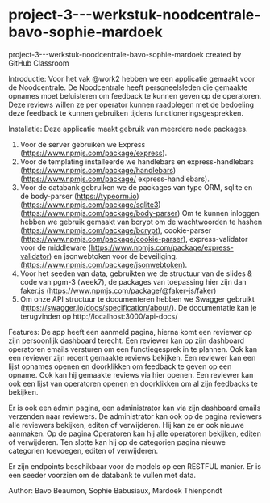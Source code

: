 # project-3---werkstuk-noodcentrale-bavo-sophie-mardoek

project-3---werkstuk-noodcentrale-bavo-sophie-mardoek created by GitHub Classroom

Introductie:
Voor het vak @work2 hebben we een applicatie gemaakt voor de Noodcentrale.
De Noodcentrale heeft personeelsleden die gemaakte opnames moet beluisteren om feedback te kunnen geven op de operatoren.
Deze reviews willen ze per operator kunnen raadplegen met de bedoeling deze feedback te kunnen gebruiken tijdens functioneringsgesprekken. 

Installatie:
Deze applicatie maakt gebruik van meerdere node packages.
1. Voor de server gebruiken we Express (https://www.npmjs.com/package/express).
2. Voor de templating installeerde we handlebars en express-handlebars (https://www.npmjs.com/package/handlebars)(https://www.npmjs.com/package/     express-handlebars).
3. Voor de databank gebruiken we de packages van type ORM, sqlite en de body-parser (https://typeorm.io) (https://www.npmjs.com/package/sqlite3) (https://www.npmjs.com/package/body-parser)
Om te kunnen inloggen hebben we gebruik gemaakt van bcrypt om de wachtwoorden te hashen (https://www.npmjs.com/package/bcrypt), cookie-parser (https://www.npmjs.com/package/cookie-parser), express-validator voor de middleware (https://www.npmjs.com/package/express-validator)
en jsonwebtoken voor de beveiliging. (https://www.npmjs.com/package/jsonwebtoken).
4. Voor het seeden van data, gebruikten we de structuur van de slides & code van pgm-3 (week7), de packages van toepassing hier zijn dan faker.js (https://www.npmjs.com/package/@faker-js/faker)
5. Om onze API structuur te documenteren hebben we Swagger gebruikt (https://swagger.io/docs/specification/about/). De documentatie kan je terugvinden op http://localhost:3000/api-docs/


Features:
De app heeft een aanmeld pagina, hierna komt een reviewer op zijn persoonlijk dashboard terecht.
Een reviewer kan op zijn dashboard operatoren emails versturen om een functiegesprek in te plannen. Ook kan een reviewer zijn recent gemaakte reviews bekijken.
Een reviewer kan een lijst opnames openen en doorklikken om feedback te geven op een opname. Ook kan hij gemaakte reviews via hier openen.
Een reviewer kan ook een lijst van operatoren openen en doorklikken om al zijn feedbacks te bekijken.

Er is ook een admin pagina, een administrator kan via zijn dashboard emails verzenden naar reviewers.
De administrator kan ook op de pagina reviewers alle reviewers bekijken, editen of verwijderen. Hij kan ze er ook nieuwe aanmaken.
Op de pagina Operatoren kan hij alle operatoren bekijken, editen of verwijderen.
Ten slotte kan hij op de categorien pagina nieuwe categorien toevoegen, editen of verwijderen.

Er zijn endpoints beschikbaar voor de models op een RESTFUL manier.
Er is een seeder voorzien om de databank te vullen met data.

Author:
Bavo Beaumon, Sophie Babusiaux, Mardoek Thienpondt

